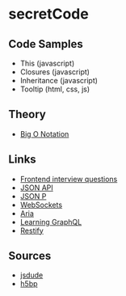 # secretCode

## Code Samples

- This (javascript)
- Closures (javascript)
- Inheritance (javascript)
- Tooltip (html, css, js)

## Theory

- [Big O Notation](theory/bigONotation.md)

## Links

- [Frontend interview questions](https://github.com/h5bp/Front-end-Developer-Interview-Questions)
- [JSON API](http://jsonapi.org/)
- [JSON P](https://en.wikipedia.org/wiki/JSONP)
- [WebSockets](https://developer.mozilla.org/en-US/docs/Web/API/WebSockets_API)
- [Aria](https://www.w3.org/TR/wai-aria/states_and_properties)
- [Learning GraphQL](https://github.com/jscomplete/learning-graphql-and-relay.git)
- [Restify](https://github.com/GetStream/node-restify-mongo-api.git)

## Sources

- [jsdude](http://thatjsdude.com/interview/)
- [h5bp](https://github.com/h5bp/Front-end-Developer-Interview-Questions)
